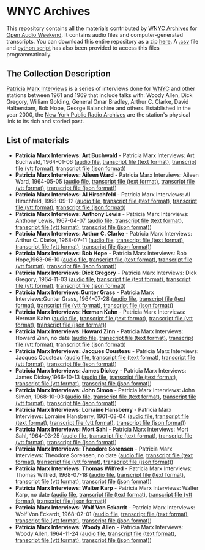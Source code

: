 # WNYC Archives

This repository contains all the materials contributed by [WNYC Archives](http://www.wnyc.org/preservation/) for [Open Audio Weekend](https://github.com/nypl-openaudio/start-here). It contains audio files and computer-generated transcripts. You can download this entire repository as a zip [here](https://github.com/nypl-openaudio/data-wnyc/archive/master.zip). A [.csv](https://github.com/nypl-openaudio/data-wnyc/blob/master/manifest.csv) file and [python script](https://github.com/nypl-openaudio/data-wnyc/blob/master/get_materials.py) has also been provided to access this files programmatically.

## The Collection Description
[Patricia Marx Interviews](http://www.wnyc.org/shows/patricia-marx/) is a series of interviews done for [WNYC](http://www.wnyc.org/) and other stations between 1961 and 1969 that include talks with: Woody Allen, Dick Gregory, William Golding, General Omar Bradley, Arthur C. Clarke, David Halberstam, Bob Hope, George Balanchine and others. Established in the year 2000, the [New York Public Radio Archives](http://www.wnyc.org/series/archives-preservation/) are the station's physical link to its rich and storied past.

## List of materials
- **Patricia Marx Interviews: Art Buchwald** - Patricia Marx Interviews: Art Buchwald, 1964-01-06 ([audio file](https://github.com/nypl-openaudio/data-wnyc/raw/master/audio/patricia-marx-interviews-art-buchwald.mp3), [transcript file (text format)](https://github.com/nypl-openaudio/data-wnyc/raw/master/transcripts/text/patricia-marx-interviews-art-buchwald.text), [transcript file (vtt format)](https://github.com/nypl-openaudio/data-wnyc/raw/master/transcripts/vtt/patricia-marx-interviews-art-buchwald.vtt), [transcript file (json format)](https://github.com/nypl-openaudio/data-wnyc/raw/master/transcripts/json/patricia-marx-interviews-art-buchwald.json))
- **Patricia Marx Interviews: Aileen Ward** - Patricia Marx Interviews: Aileen Ward, 1964-05-05 ([audio file](https://github.com/nypl-openaudio/data-wnyc/raw/master/audio/patricia-marx-interviews-aileen-ward.mp3), [transcript file (text format)](https://github.com/nypl-openaudio/data-wnyc/raw/master/transcripts/text/patricia-marx-interviews-aileen-ward.text), [transcript file (vtt format)](https://github.com/nypl-openaudio/data-wnyc/raw/master/transcripts/vtt/patricia-marx-interviews-aileen-ward.vtt), [transcript file (json format)](https://github.com/nypl-openaudio/data-wnyc/raw/master/transcripts/json/patricia-marx-interviews-aileen-ward.json))
- **Patricia Marx Interviews: Al Hirschfeld** - Patricia Marx Interviews: Al Hirschfeld, 1968-09-12 ([audio file](https://github.com/nypl-openaudio/data-wnyc/raw/master/audio/patricia-marx-interviews-al-hirschfeld.mp3), [transcript file (text format)](https://github.com/nypl-openaudio/data-wnyc/raw/master/transcripts/text/patricia-marx-interviews-al-hirschfeld.text), [transcript file (vtt format)](https://github.com/nypl-openaudio/data-wnyc/raw/master/transcripts/vtt/patricia-marx-interviews-al-hirschfeld.vtt), [transcript file (json format)](https://github.com/nypl-openaudio/data-wnyc/raw/master/transcripts/json/patricia-marx-interviews-al-hirschfeld.json))
- **Patricia Marx Interviews: Anthony Lewis** - Patricia Marx Interviews: Anthony Lewis, 1967-04-07 ([audio file](https://github.com/nypl-openaudio/data-wnyc/raw/master/audio/patricia-marx-interviews-anthony-lewis.mp3), [transcript file (text format)](https://github.com/nypl-openaudio/data-wnyc/raw/master/transcripts/text/patricia-marx-interviews-anthony-lewis.text), [transcript file (vtt format)](https://github.com/nypl-openaudio/data-wnyc/raw/master/transcripts/vtt/patricia-marx-interviews-anthony-lewis.vtt), [transcript file (json format)](https://github.com/nypl-openaudio/data-wnyc/raw/master/transcripts/json/patricia-marx-interviews-anthony-lewis.json))
- **Patricia Marx Interviews: Arthur C. Clarke** - Patricia Marx Interviews: Arthur C. Clarke, 1968-07-11 ([audio file](https://github.com/nypl-openaudio/data-wnyc/raw/master/audio/patricia-marx-interviews-arthur-c-clarke.mp3), [transcript file (text format)](https://github.com/nypl-openaudio/data-wnyc/raw/master/transcripts/text/patricia-marx-interviews-arthur-c-clarke.text), [transcript file (vtt format)](https://github.com/nypl-openaudio/data-wnyc/raw/master/transcripts/vtt/patricia-marx-interviews-arthur-c-clarke.vtt), [transcript file (json format)](https://github.com/nypl-openaudio/data-wnyc/raw/master/transcripts/json/patricia-marx-interviews-arthur-c-clarke.json))
- **Patricia Marx Interviews: Bob Hope** - Patricia Marx Interviews: Bob Hope,1963-06-10 ([audio file](https://github.com/nypl-openaudio/data-wnyc/raw/master/audio/patricia-marx-interviews-bob-hope.mp3), [transcript file (text format)](https://github.com/nypl-openaudio/data-wnyc/raw/master/transcripts/text/patricia-marx-interviews-bob-hope.text), [transcript file (vtt format)](https://github.com/nypl-openaudio/data-wnyc/raw/master/transcripts/vtt/patricia-marx-interviews-bob-hope.vtt), [transcript file (json format)](https://github.com/nypl-openaudio/data-wnyc/raw/master/transcripts/json/patricia-marx-interviews-bob-hope.json))
- **Patricia Marx Interviews: Dick Gregory** - Patricia Marx Interviews: Dick Gregory, 1964-11-03 ([audio file](https://github.com/nypl-openaudio/data-wnyc/raw/master/audio/patricia-marx-interviews-dick-gregory.mp3), [transcript file (text format)](https://github.com/nypl-openaudio/data-wnyc/raw/master/transcripts/text/patricia-marx-interviews-dick-gregory.text), [transcript file (vtt format)](https://github.com/nypl-openaudio/data-wnyc/raw/master/transcripts/vtt/patricia-marx-interviews-dick-gregory.vtt), [transcript file (json format)](https://github.com/nypl-openaudio/data-wnyc/raw/master/transcripts/json/patricia-marx-interviews-dick-gregory.json))
- **Patricia Marx Interviews:Gunter Grass** - Patricia Marx Interviews:Gunter Grass, 1964-07-28 ([audio file](https://github.com/nypl-openaudio/data-wnyc/raw/master/audio/patricia-marx-interviewsgunter-grass.mp3), [transcript file (text format)](https://github.com/nypl-openaudio/data-wnyc/raw/master/transcripts/text/patricia-marx-interviewsgunter-grass.text), [transcript file (vtt format)](https://github.com/nypl-openaudio/data-wnyc/raw/master/transcripts/vtt/patricia-marx-interviewsgunter-grass.vtt), [transcript file (json format)](https://github.com/nypl-openaudio/data-wnyc/raw/master/transcripts/json/patricia-marx-interviewsgunter-grass.json))
- **Patricia Marx Interviews: Herman Kahn** - Patricia Marx Interviews: Herman Kahn ([audio file](https://github.com/nypl-openaudio/data-wnyc/raw/master/audio/patricia-marx-interviews-herman-kahn.mp3), [transcript file (text format)](https://github.com/nypl-openaudio/data-wnyc/raw/master/transcripts/text/patricia-marx-interviews-herman-kahn.text), [transcript file (vtt format)](https://github.com/nypl-openaudio/data-wnyc/raw/master/transcripts/vtt/patricia-marx-interviews-herman-kahn.vtt), [transcript file (json format)](https://github.com/nypl-openaudio/data-wnyc/raw/master/transcripts/json/patricia-marx-interviews-herman-kahn.json))
- **Patricia Marx Interviews: Howard Zinn** - Patricia Marx Interviews: Howard Zinn, no date ([audio file](https://github.com/nypl-openaudio/data-wnyc/raw/master/audio/patricia-marx-interviews-howard-zinn.mp3), [transcript file (text format)](https://github.com/nypl-openaudio/data-wnyc/raw/master/transcripts/text/patricia-marx-interviews-howard-zinn.text), [transcript file (vtt format)](https://github.com/nypl-openaudio/data-wnyc/raw/master/transcripts/vtt/patricia-marx-interviews-howard-zinn.vtt), [transcript file (json format)](https://github.com/nypl-openaudio/data-wnyc/raw/master/transcripts/json/patricia-marx-interviews-howard-zinn.json))
- **Patricia Marx Interviews: Jacques Cousteau** - Patricia Marx Interviews: Jacques Cousteau ([audio file](https://github.com/nypl-openaudio/data-wnyc/raw/master/audio/patricia-marx-interviews-jacques-cousteau.mp3), [transcript file (text format)](https://github.com/nypl-openaudio/data-wnyc/raw/master/transcripts/text/patricia-marx-interviews-jacques-cousteau.text), [transcript file (vtt format)](https://github.com/nypl-openaudio/data-wnyc/raw/master/transcripts/vtt/patricia-marx-interviews-jacques-cousteau.vtt), [transcript file (json format)](https://github.com/nypl-openaudio/data-wnyc/raw/master/transcripts/json/patricia-marx-interviews-jacques-cousteau.json))
- **Patricia Marx Interviews: James Dickey** - Patricia Marx Interviews: James Dickey,1966-10-13 ([audio file](https://github.com/nypl-openaudio/data-wnyc/raw/master/audio/patricia-marx-interviews-james-dickey.mp3), [transcript file (text format)](https://github.com/nypl-openaudio/data-wnyc/raw/master/transcripts/text/patricia-marx-interviews-james-dickey.text), [transcript file (vtt format)](https://github.com/nypl-openaudio/data-wnyc/raw/master/transcripts/vtt/patricia-marx-interviews-james-dickey.vtt), [transcript file (json format)](https://github.com/nypl-openaudio/data-wnyc/raw/master/transcripts/json/patricia-marx-interviews-james-dickey.json))
- **Patricia Marx Interviews: John Simon** - Patricia Marx Interviews: John Simon, 1968-10-03 ([audio file](https://github.com/nypl-openaudio/data-wnyc/raw/master/audio/patricia-marx-interviews-john-simon.mp3), [transcript file (text format)](https://github.com/nypl-openaudio/data-wnyc/raw/master/transcripts/text/patricia-marx-interviews-john-simon.text), [transcript file (vtt format)](https://github.com/nypl-openaudio/data-wnyc/raw/master/transcripts/vtt/patricia-marx-interviews-john-simon.vtt), [transcript file (json format)](https://github.com/nypl-openaudio/data-wnyc/raw/master/transcripts/json/patricia-marx-interviews-john-simon.json))
- **Patricia Marx Interviews: Lorraine Hansberry** - Patricia Marx Interviews: Lorraine Hansberry, 1961-08-04 ([audio file](https://github.com/nypl-openaudio/data-wnyc/raw/master/audio/patricia-marx-interviews-lorraine-hansberry.mp3), [transcript file (text format)](https://github.com/nypl-openaudio/data-wnyc/raw/master/transcripts/text/patricia-marx-interviews-lorraine-hansberry.text), [transcript file (vtt format)](https://github.com/nypl-openaudio/data-wnyc/raw/master/transcripts/vtt/patricia-marx-interviews-lorraine-hansberry.vtt), [transcript file (json format)](https://github.com/nypl-openaudio/data-wnyc/raw/master/transcripts/json/patricia-marx-interviews-lorraine-hansberry.json))
- **Patricia Marx Interviews: Mort Sahl** - Patricia Marx Interviews: Mort Sahl, 1964-03-25 ([audio file](https://github.com/nypl-openaudio/data-wnyc/raw/master/audio/patricia-marx-interviews-mort-sahl.mp3), [transcript file (text format)](https://github.com/nypl-openaudio/data-wnyc/raw/master/transcripts/text/patricia-marx-interviews-mort-sahl.text), [transcript file (vtt format)](https://github.com/nypl-openaudio/data-wnyc/raw/master/transcripts/vtt/patricia-marx-interviews-mort-sahl.vtt), [transcript file (json format)](https://github.com/nypl-openaudio/data-wnyc/raw/master/transcripts/json/patricia-marx-interviews-mort-sahl.json))
- **Patricia Marx Interviews: Theodore Sorensen** - Patricia Marx Interviews: Theodore Sorensen, no date ([audio file](https://github.com/nypl-openaudio/data-wnyc/raw/master/audio/patricia-marx-interviews-theodore-sorensen.mp3), [transcript file (text format)](https://github.com/nypl-openaudio/data-wnyc/raw/master/transcripts/text/patricia-marx-interviews-theodore-sorensen.text), [transcript file (vtt format)](https://github.com/nypl-openaudio/data-wnyc/raw/master/transcripts/vtt/patricia-marx-interviews-theodore-sorensen.vtt), [transcript file (json format)](https://github.com/nypl-openaudio/data-wnyc/raw/master/transcripts/json/patricia-marx-interviews-theodore-sorensen.json))
- **Patricia Marx Interviews: Thomas Wilfred** - Patricia Marx Interviews: Thomas Wilfred, 1968-07-18 ([audio file](https://github.com/nypl-openaudio/data-wnyc/raw/master/audio/patricia-marx-interviews-thomas-wilfred.mp3), [transcript file (text format)](https://github.com/nypl-openaudio/data-wnyc/raw/master/transcripts/text/patricia-marx-interviews-thomas-wilfred.text), [transcript file (vtt format)](https://github.com/nypl-openaudio/data-wnyc/raw/master/transcripts/vtt/patricia-marx-interviews-thomas-wilfred.vtt), [transcript file (json format)](https://github.com/nypl-openaudio/data-wnyc/raw/master/transcripts/json/patricia-marx-interviews-thomas-wilfred.json))
- **Patricia Marx Interviews: Walter Karp** - Patricia Marx Interviews: Walter Karp, no date ([audio file](https://github.com/nypl-openaudio/data-wnyc/raw/master/audio/patricia-marx-interviews-walter-karp.mp3), [transcript file (text format)](https://github.com/nypl-openaudio/data-wnyc/raw/master/transcripts/text/patricia-marx-interviews-walter-karp.text), [transcript file (vtt format)](https://github.com/nypl-openaudio/data-wnyc/raw/master/transcripts/vtt/patricia-marx-interviews-walter-karp.vtt), [transcript file (json format)](https://github.com/nypl-openaudio/data-wnyc/raw/master/transcripts/json/patricia-marx-interviews-walter-karp.json))
- **Patricia Marx Interviews: Wolf Von Eckardt** - Patricia Marx Interviews: Wolf Von Eckardt, 1968-02-01 ([audio file](https://github.com/nypl-openaudio/data-wnyc/raw/master/audio/patricia-marx-interviews-wolf-von-eckardt.mp3), [transcript file (text format)](https://github.com/nypl-openaudio/data-wnyc/raw/master/transcripts/text/patricia-marx-interviews-wolf-von-eckardt.text), [transcript file (vtt format)](https://github.com/nypl-openaudio/data-wnyc/raw/master/transcripts/vtt/patricia-marx-interviews-wolf-von-eckardt.vtt), [transcript file (json format)](https://github.com/nypl-openaudio/data-wnyc/raw/master/transcripts/json/patricia-marx-interviews-wolf-von-eckardt.json))
- **Patricia Marx Interviews: Woody Allen** - Patricia Marx Interviews: Woody Allen, 1964-11-24 ([audio file](https://github.com/nypl-openaudio/data-wnyc/raw/master/audio/patricia-marx-interviews-woody-allen.mp3), [transcript file (text format)](https://github.com/nypl-openaudio/data-wnyc/raw/master/transcripts/text/patricia-marx-interviews-woody-allen.text), [transcript file (vtt format)](https://github.com/nypl-openaudio/data-wnyc/raw/master/transcripts/vtt/patricia-marx-interviews-woody-allen.vtt), [transcript file (json format)](https://github.com/nypl-openaudio/data-wnyc/raw/master/transcripts/json/patricia-marx-interviews-woody-allen.json))
